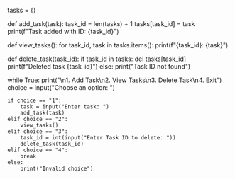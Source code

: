 tasks = {}

def add_task(task):
    task_id = len(tasks) + 1
    tasks[task_id] = task
    print(f"Task added with ID: {task_id}")

def view_tasks():
    for task_id, task in tasks.items():
        print(f"{task_id}: {task}")

def delete_task(task_id):
    if task_id in tasks:
        del tasks[task_id]
        print(f"Deleted task {task_id}")
    else:
        print("Task ID not found")

while True:
    print("\n1. Add Task\n2. View Tasks\n3. Delete Task\n4. Exit")
    choice = input("Choose an option: ")

    if choice == "1":
        task = input("Enter task: ")
        add_task(task)
    elif choice == "2":
        view_tasks()
    elif choice == "3":
        task_id = int(input("Enter Task ID to delete: "))
        delete_task(task_id)
    elif choice == "4":
        break
    else:
        print("Invalid choice")
